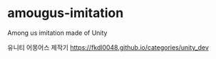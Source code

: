 # amougus-imitation
 Among us imitation made of Unity
 
유니티 어몽어스 제작기
https://fkdl0048.github.io/categories/unity_dev  

